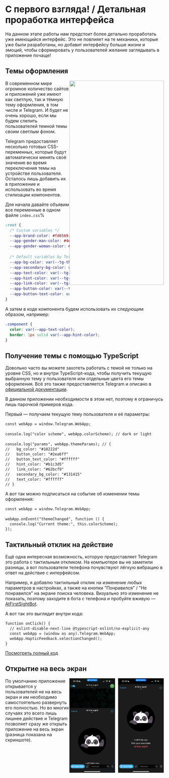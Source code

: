 # С первого взгляда! / Детальная проработка интерфейса

На данном этапе работы нам предстоит более детально проработать уже имеющийся интерфейс. Это не повлияет на те механики, которые уже были разработаны, но добавит интерфейсу больше жизни и эмоций, чтобы сформировать у пользователей желание заглядывать в приложение почаще!

## Темы оформления

<img align="right" width="300" height="649" src="../images/interface-details/switch-themes.gif">

В современном мире огромное количество сайтов и приложений уже имеют как светлую, так и тёмную тему оформления, в том числе и Telegram. И будет не очень хорошо, если мы будем слепить пользователей темной темы своим светлым фоном.

Telegram предоставляет несколько готовых CSS-переменных, которые будут автоматически менять своё значение во время переключения темы на устройстве пользователя. Осталось лишь добавить их в приложение и использовать во время стилизации компонентов.

Для начала давайте объявим все переменные в одном файле `index.css`%

```css
:root {
  /* Custom variables */
  --app-brand-color: #fd6569;
  --app-gender-man-color: #4e92e2;
  --app-gender-woman-color: #fd6569;

  /* Default variables by Telegram */
  --app-bg-color: var(--tg-theme-bg-color);
  --app-secondary-bg-color: var(--tg-theme-secondary-bg-color);
  --app-text-color: var(--tg-theme-text-color);
  --app-hint-color: var(--tg-theme-hint-color);
  --app-link-color: var(--tg-theme-link-color);
  --app-button-color: var(--tg-theme-button-color);
  --app-button-text-color: var(--tg-theme-button-text);
}
```

А затем в коде компонента будем использовать их следующим образом, например:

```css
.component {
  color: var(--app-text-color);
  border: 1px solid var(--app-hint-color);
}
```

## Получение темы с помощью TypeScript

Довольно часто вы можете захотеть работать с темой не только на уровне CSS, но и внутри TypeScript-кода, чтобы получить текущую выбранную тему у пользователя или отдельные цвета его темы оформления. Всё это также предоставляется Telegram и описано в [официальной документации](https://core.telegram.org/bots/webapps#themeparams).

В данном приложении необходимости в этом нет, поэтому я ограничусь лишь парочкой примеров кода.

Первый — получаем текущую тему пользователя и её параметры:

```tsx
const webApp = window.Telegram.WebApp;

console.log("color scheme", webApp.colorScheme); // dark or light

console.log("params", webApp.themeParams); // {
//   bg_color: "#18222d"
//   button_color: "#2ea6ff"
//   button_text_color: "#ffffff"
//   hint_color: "#b1c3d5"
//   link_color: "#62bcf9"
//   secondary_bg_color: "#131415"
//   text_color: "#ffffff"
// }
```

А вот так можно подписаться на событие об изменении темы оформления:

```tsx
const webApp = window.Telegram.WebApp;

webApp.onEvent("themeChanged", function () {
  console.log("Current theme:", this.colorScheme);
});
```

## Тактильный отклик на действие

Ещё одна интересная возможность, которую предоставляет Telegram это работа с тактильным откликом. На компьютере вы не заметили разницы, а вот пользователи телефона почувствуют лёгкую вибрацию в ответ на действие с интерфейсом.

Например, я добавлю тактильный отклик на изменение любых параметров в настройках, а также на кнопки "Понравился" / "Не понравился" на экране поиска человека. Визуально это изменение не показать, поэтому заходите в бота с телефона и пробуйте вживую — [AtFirstSightBot](@at_first_sight_bot).

А вот так это выглядит внутри кода:

```tsx
function onClick() {
  // eslint-disable-next-line @typescript-eslint/no-explicit-any
  const webApp = (window as any).Telegram.WebApp;
  webApp.HapticFeedback.selectionChanged();
}
```

[Посмотреть полный код](https://github.com/ykundin/at-first-sight/blob/docs/tg-web-app/src/ui/radio-buttons/radio-buttons.tsx)

## Открытие на весь экран

<img align="right" width="300" height="300" src="../images/interface-details/expand-app.png">

По умолчанию приложение открывается у пользователей не на весь экран и им необходимо самостоятельно развернуть его полностью. Но во многих случаях это всего лишь лишнее действие и Telegram позволяет сразу же открыть приложение на весь экран (разница показана на скриншоте).
